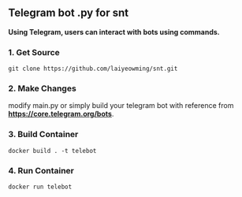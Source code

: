 ## Telegram bot .py for snt
__Using Telegram, users can interact with bots using commands.__

### 1. Get Source
`git clone https://github.com/laiyeowming/snt.git`

### 2. Make Changes
modify main.py or simply build your telegram bot with reference from **https://core.telegram.org/bots**.

### 3. Build Container
`docker build . -t telebot`

### 4. Run Container
`docker run telebot`